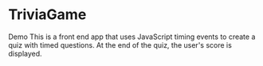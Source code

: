 # TriviaGame
Demo 
This is a front end app that uses JavaScript timing events to create a quiz with timed questions. At the end of the quiz, the user's score is displayed.
